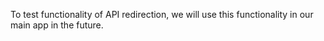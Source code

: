 To test functionality of API redirection, we will use this functionality in our main app in the future.
